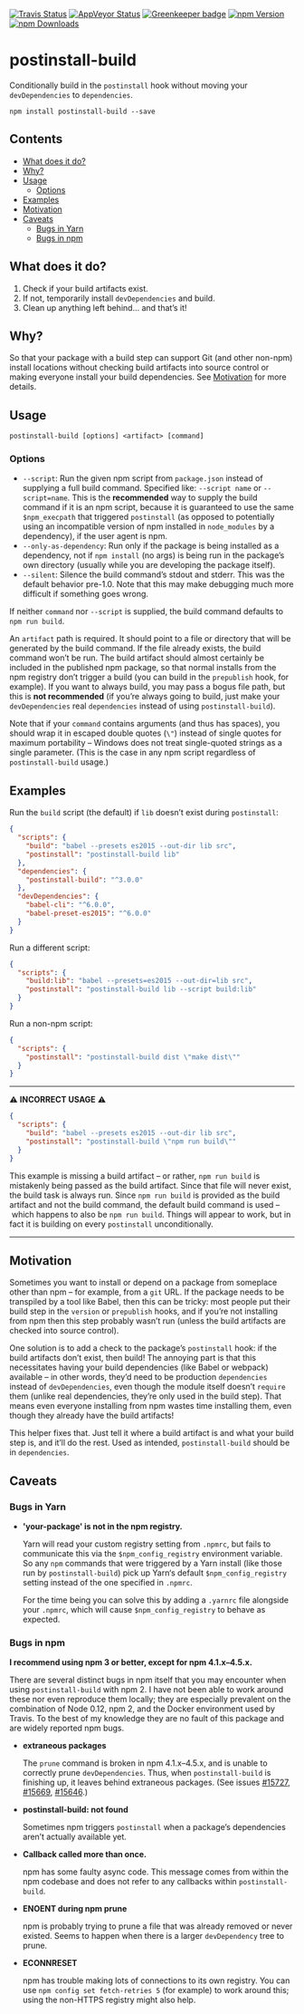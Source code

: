 [![Travis Status](https://travis-ci.org/exogen/postinstall-build.svg)](https://travis-ci.org/exogen/postinstall-build)
[![AppVeyor Status](https://ci.appveyor.com/api/projects/status/github/exogen/postinstall-build?svg=true)](https://ci.appveyor.com/project/exogen/postinstall-build)
[![Greenkeeper badge](https://badges.greenkeeper.io/exogen/postinstall-build.svg)](https://greenkeeper.io/)
[![npm Version](https://img.shields.io/npm/v/postinstall-build.svg)](https://www.npmjs.com/package/postinstall-build)
[![npm Downloads](https://img.shields.io/npm/dm/postinstall-build.svg)](https://www.npmjs.com/package/postinstall-build)

# postinstall-build

Conditionally build in the `postinstall` hook without moving your
`devDependencies` to `dependencies`.

```console
npm install postinstall-build --save
```

<!-- START doctoc generated TOC please keep comment here to allow auto update -->
<!-- DON'T EDIT THIS SECTION, INSTEAD RE-RUN doctoc TO UPDATE -->
## Contents

- [What does it do?](#what-does-it-do)
- [Why?](#why)
- [Usage](#usage)
  - [Options](#options)
- [Examples](#examples)
- [Motivation](#motivation)
- [Caveats](#caveats)
  - [Bugs in Yarn](#bugs-in-yarn)
  - [Bugs in npm](#bugs-in-npm)

<!-- END doctoc generated TOC please keep comment here to allow auto update -->

## What does it do?

1. Check if your build artifacts exist.
2. If not, temporarily install `devDependencies` and build.
3. Clean up anything left behind… and that’s it!

## Why?

So that your package with a build step can support Git (and other non-npm)
install locations without checking build artifacts into source control or making
everyone install your build dependencies. See [Motivation](#motivation) for more
details.

## Usage

```console
postinstall-build [options] <artifact> [command]
```

### Options

* `--script`: Run the given npm script from `package.json` instead of supplying
  a full build command. Specified like: `--script name` or `--script=name`. This
  is the **recommended** way to supply the build command if it is an npm script,
  because it is guaranteed to use the same `$npm_execpath` that triggered
  `postinstall` (as opposed to potentially using an incompatible version of npm
  installed in `node_modules` by a dependency), if the user agent is npm.
* `--only-as-dependency`: Run only if the package is being installed as a
  dependency, not if `npm install` (no args) is being run in the package’s own
  directory (usually while you are developing the package itself).
* `--silent`: Silence the build command’s stdout and stderr. This was the
  default behavior pre-1.0. Note that this may make debugging much more
  difficult if something goes wrong.

If neither `command` nor `--script` is supplied, the build command defaults to
`npm run build`.

An `artifact` path is required. It should point to a file or directory that
will be generated by the build command. If the file already exists, the build
command won’t be run. The build artifact should almost certainly be included
in the published npm package, so that normal installs from the npm registry don’t
trigger a build (you can build in the `prepublish` hook, for example). If you want
to always build, you may pass a bogus file path, but this is **not recommended**
(if you’re always going to build, just make your `devDependencies` real
`dependencies` instead of using `postinstall-build`).

Note that if your `command` contains arguments (and thus has spaces), you should
wrap it in escaped double quotes (`\"`) instead of single quotes for maximum
portability – Windows does not treat single-quoted strings as a single
parameter. (This is the case in any npm script regardless of `postinstall-build`
usage.)

## Examples

Run the `build` script (the default) if `lib` doesn’t exist during `postinstall`:

```json
{
  "scripts": {
    "build": "babel --presets es2015 --out-dir lib src",
    "postinstall": "postinstall-build lib"
  },
  "dependencies": {
    "postinstall-build": "^3.0.0"
  },
  "devDependencies": {
    "babel-cli": "^6.0.0",
    "babel-preset-es2015": "^6.0.0"
  }
}
```


Run a different script:

```json
{
  "scripts": {
    "build:lib": "babel --presets=es2015 --out-dir=lib src",
    "postinstall": "postinstall-build lib --script build:lib"
  }
}
```

Run a non-npm script:

```json
{
  "scripts": {
    "postinstall": "postinstall-build dist \"make dist\""
  }
}
```

---

⚠️ **INCORRECT USAGE** ⚠️

```json
{
  "scripts": {
    "build": "babel --presets es2015 --out-dir lib src",
    "postinstall": "postinstall-build \"npm run build\""
  }
}
```

This example is missing a build artifact – or rather, `npm run build` is
mistakenly being passed as the build artifact. Since that file will never exist,
the build task is always run. Since `npm run build` is provided as the build
artifact and not the build command, the default build command is used – which
happens to also be `npm run build`. Things will appear to work, but in fact it
is building on every `postinstall` unconditionally.

---

## Motivation

Sometimes you want to install or depend on a package from someplace other than
npm – for example, from a `git` URL. If the package needs to be transpiled by
a tool like Babel, then this can be tricky: most people put their build step in
the `version` or `prepublish` hooks, and if you’re not installing from npm then
this step probably wasn’t run (unless the build artifacts are checked into
source control).

One solution is to add a check to the package’s `postinstall` hook: if the
build artifacts don’t exist, then build! The annoying part is that this
necessitates having your build dependencies (like Babel or webpack) available –
in other words, they’d need to be production `dependencies` instead of
`devDependencies`, even though the module itself doesn’t `require` them (unlike
real dependencies, they’re only used in the build step). That means even
everyone installing from npm wastes time installing them, even though they
already have the build artifacts!

This helper fixes that. Just tell it where a build artifact is and what your
build step is, and it’ll do the rest. Used as intended, `postinstall-build`
should be in `dependencies`.

## Caveats

### Bugs in Yarn

* **'your-package' is not in the npm registry.**

  Yarn will read your custom registry setting from `.npmrc`, but fails to
  communicate this via the `$npm_config_registry` environment variable. So any
  `npm` commands that were triggered by a Yarn install (like those run by
  `postinstall-build`) pick up Yarn‘s default `$npm_config_registry` setting
  instead of the one specified in `.npmrc`.

  For the time being you can solve this by adding a `.yarnrc` file alongside your
  `.npmrc`, which will cause `$npm_config_registry` to behave as expected.

### Bugs in npm

**I recommend using npm 3 or better, except for npm 4.1.x–4.5.x.**

There are several distinct bugs in npm itself that you may encounter when using
`postinstall-build` with npm 2. I have not been able to work around these nor
even reproduce them locally; they are especially prevalent on the combination
of Node 0.12, npm 2, and the Docker environment used by Travis. To the best of
my knowledge they are no fault of this package and are widely reported npm bugs.

* **extraneous packages**

  The `prune` command is broken in npm 4.1.x–4.5.x, and is unable to correctly
  prune `devDependencies`. Thus, when `postinstall-build` is finishing up, it
  leaves behind extraneous packages. (See issues [#15727](https://github.com/npm/npm/issues/15727),
  [#15669](https://github.com/npm/npm/issues/15669), [#15646](https://github.com/npm/npm/issues/15646).)

* **postinstall-build: not found**

  Sometimes npm triggers `postinstall` when a package’s dependencies aren’t
  actually available yet.

* **Callback called more than once.**

  npm has some faulty async code. This message comes from within the npm
  codebase and does not refer to any callbacks within `postinstall-build`.

* **ENOENT during npm prune**

  npm is probably trying to prune a file that was already removed or never
  existed. Seems to happen when there is a larger `devDependency` tree to prune.

* **ECONNRESET**

  npm has trouble making lots of connections to its own registry. You can use
  `npm config set fetch-retries 5` (for example) to work around this; using the
  non-HTTPS registry might also help.
